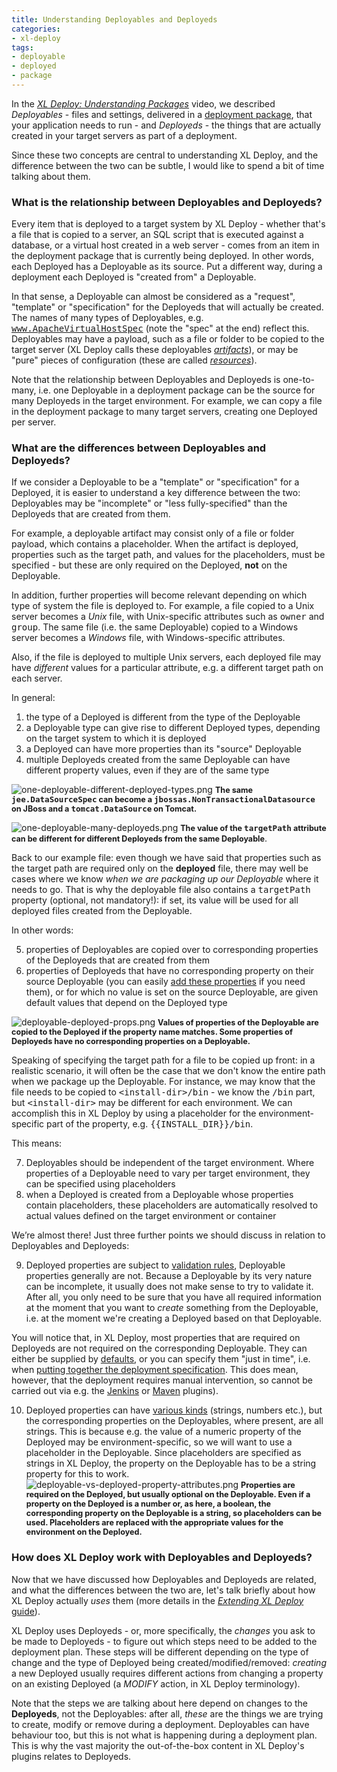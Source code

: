 ```yaml
---
title: Understanding Deployables and Deployeds
categories:
- xl-deploy
tags:
- deployable
- deployed
- package
---
```


In the [_XL Deploy: Understanding Packages_](http://vimeo.com/99837504) video, we described _Deployables_ - files and settings, delivered in a [deployment package](http://docs.xebialabs.com/releases/4.0/deployit/referencemanual.html#deployment-package), that your application needs to run - and _Deployeds_ - the things that are actually created in your target servers as part of a deployment.

Since these two concepts are central to understanding XL Deploy, and the difference between the two can be subtle, I would like to spend a bit of time talking about them.

### What is the relationship between Deployables and Deployeds?

Every item that is deployed to a target system by XL Deploy - whether that's a file that is copied to a server, an SQL script that is executed against a database, or a virtual host created in a web server - comes from an item in the deployment package that is currently being deployed. In other words, each Deployed has a Deployable as its source. Put a different way, during a deployment each Deployed is "created from" a Deployable.

In that sense, a Deployable can almost be considered as a "request", "template" or "specification" for the Deployeds that will actually be created. The names of many types of Deployables, e.g. [<tt>www.ApacheVirtualHostSpec</tt>](docs.xebialabs.com/releases/latest/deployit/webserverPluginManual.html#wwwapachevirtualhostspec) (note the "spec" at the end) reflect this. Deployables may have a payload, such as a file or folder to be copied to the target server (XL Deploy calls these deployables [_artifacts_](http://docs.xebialabs.com/releases/latest/deployit/referencemanual.html#artifacts)), or may be "pure" pieces of configuration (these are called [_resources_](http://docs.xebialabs.com/releases/latest/deployit/referencemanual.html#resource-specifications)).

Note that the relationship between Deployables and Deployeds is one-to-many, i.e. one Deployable in a deployment package can be the source for many Deployeds in the target environment. For example, we can copy a file in the deployment package to many target servers, creating one Deployed per server.

### What are the differences between Deployables and Deployeds?

If we consider a Deployable to be a "template" or "specification" for a Deployed, it is easier to understand a key difference between the two: Deployables may be "incomplete" or "less fully-specified" than the Deployeds that are created from them.

For example, a deployable artifact may consist only of a file or folder payload, which contains a placeholder. When the artifact is deployed, properties such as the target path, and values for the placeholders, must be specified - but these are only required on the Deployed, **not** on the Deployable.

In addition, further properties will become relevant depending on which type of system the file is deployed to. For example, a file copied to a Unix server becomes a _Unix_ file, with Unix-specific attributes such as <tt>owner</tt> and <tt>group</tt>. The same file (i.e. the same Deployable) copied to a Windows server becomes a _Windows_ file, with Windows-specific attributes.

Also, if the file is deployed to multiple Unix servers, each deployed file may have _different_ values for a particular attribute, e.g. a different target path on each server.

In general:

1. the type of a Deployed is different from the type of the Deployable
2. a Deployable type can give rise to different Deployed types, depending on the target system to which it is deployed
3. a Deployed can have more properties than its "source" Deployable
4. multiple Deployeds created from the same Deployable can have different property values, even if they are of the same type

![one-deployable-different-deployed-types.png](/attachments/token/LnSEMXOUi9MzghY5MNbuKibBu/?name=one-deployable-different-deployed-types.png)
**<span style="font-size: 0.9em;">The same <tt>jee.DataSourceSpec</tt> can become a <tt>jbossas.NonTransactionalDatasource</tt> on JBoss and a <tt>tomcat.DataSource</tt> on Tomcat.</span>**

![one-deployable-many-deployeds.png](/attachments/token/1uMQu7MpBVFrJCCRJsFkVVThH/?name=one-deployable-many-deployeds.png)
**<span style="font-size: 0.9em;">The value of the <tt>targetPath</tt> attribute can be different for different Deployeds from the same Deployable</span>**.

Back to our example file: even though we have said that properties such as the target path are required only on the **deployed** file, there may well be cases where we know _when we are packaging up our Deployable_ where it needs to go. That is why the deployable file also contains a <tt>targetPath</tt> property (optional, not mandatory!): if set, its value will be used for all deployed files created from the Deployable.

In other words:

5. properties of Deployables are copied over to corresponding properties of the Deployeds that are created from them
6. properties of Deployeds that have no corresponding property on their source Deployable (you can easily [add these properties](http://docs.xebialabs.com/releases/latest/deployit/customizationmanual.html#extending-a-ci) if you need them), or for which no value is set on the source Deployable, are given default values that depend on the Deployed type

![deployable-deployed-props.png](/attachments/token/uZmdQyI2nChaidees06WONfzv/?name=deployable-deployed-props.png)
**<span style="font-size: 0.9em;">Values of properties of the Deployable are copied to the Deployed if the property name matches. Some properties of Deployeds have no corresponding properties on a Deployable.</span>**

Speaking of specifying the target path for a file to be copied up front: in a realistic scenario, it will often be the case that we don't know the entire path when we package up the Deployable. For instance, we may know that the file needs to be copied to <tt>&lt;install-dir&gt;/bin</tt> - we know the <tt>/bin</tt> part, but <tt>&lt;install-dir&gt;</tt> may be different for each environment. We can accomplish this in XL Deploy by using a placeholder for the environment-specific part of the property, e.g. <tt>{{INSTALL_DIR}}/bin</tt>.

This means:

7. Deployables should be independent of the target environment. Where properties of a Deployable need to vary per target environment, they can be specified using placeholders
8. when a Deployed is created from a Deployable whose properties contain placeholders, these placeholders are automatically resolved to actual values defined on the target environment or container

We’re almost there! Just three further points we should discuss in relation to Deployables and Deployeds:

9. Deployed properties are subject to [validation rules](http://docs.xebialabs.com/releases/latest/deployit/customizationmanual.html#defining-validation-rules), Deployable properties generally are not. Because a Deployable by its very nature can be incomplete, it usually does not make sense to try to validate it. After all, you only need to be sure that you have all required information at the moment that you want to _create_ something from the Deployable, i.e. at the moment we're creating a Deployed based on that Deployable.

You will notice that, in XL Deploy, most properties that are required on Deployeds are not required on the corresponding Deployable. They can either be supplied by [defaults](http://docs.xebialabs.com/releases/latest/deployit/customizationmanual.html#modifying-existing-cis), or you can specify them "just in time", i.e. when [putting together the deployment specification](http://docs.xebialabs.com/releases/latest/deployit/guimanual.html#initial-deployment). This does mean, however, that the deployment requires manual intervention, so cannot be carried out via e.g. the [Jenkins](http://docs.xebialabs.com/releases/latest/xldeploy-plugin-plugin/jenkinsPluginManual.html) or [Maven](http://tech.xebialabs.com/deployit-maven-plugin/4.0.0/) plugins).

10. Deployed properties can have [various kinds](http://docs.xebialabs.com/releases/latest/deployit/customizationmanual.html#modifying-existing-cis) (strings, numbers etc.), but the corresponding properties on the Deployables, where present, are all strings. This is because e.g. the value of a numeric property of the Deployed may be environment-specific, so we will want to use a placeholder in the Deployable. Since placeholders are specified as strings in XL Deploy, the property on the Deployable has to be a string property for this to work.
![deployable-vs-deployed-property-attributes.png](/attachments/token/mrQP1cqBpXjYa5Tc56iMufd6P/?name=deployable-vs-deployed-property-attributes.png)
**<span style="font-size: 0.9em;">Properties are required on the Deployed, but usually optional on the Deployable. Even if a property on the Deployed is a number or, as here, a boolean, the corresponding property on the Deployable is a string, so placeholders can be used. Placeholders are replaced with the appropriate values for the environment on the Deployed.</span>**

### How does XL Deploy work with Deployables and Deployeds?

Now that we have discussed how Deployables and Deployeds are related, and what the differences between the two are, let's talk briefly about how XL Deploy actually _uses_ them (more details in the [_Extending XL Deploy_ guide](http://docs.xebialabs.com/releases/latest/deployit/customizationmanual.html#preparing-and-performing-deployments-in-xl-deploy)).

XL Deploy uses Deployeds - or, more specifically, the _changes_ you ask to be made to Deployeds - to figure out which steps need to be added to the deployment plan. These steps will be different depending on the type of change and the type of Deployed being created/modified/removed: _creating_ a new Deployed usually requires different actions from changing a property on an existing Deployed (a _MODIFY_ action, in XL Deploy terminology).

Note that the steps we are talking about here depend on changes to the **Deployeds**, not the Deployables: after all, _these_ are the things we are trying to create, modify or remove during a deployment. Deployables can have behaviour too, but this is not what is happening during a deployment plan. This is why the vast majority the out-of-the-box content in XL Deploy's plugins relates to Deployeds.
